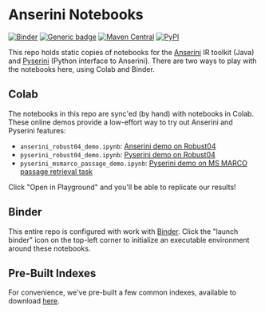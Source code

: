 # Anserini Notebooks

[![Binder](https://mybinder.org/badge_logo.svg)](https://mybinder.org/v2/gh/castorini/anserini-notebooks/master)
[![Generic badge](https://img.shields.io/badge/Lucene-v8.3.0-brightgreen.svg)](https://archive.apache.org/dist/lucene/java/8.3.0/)
[![Maven Central](https://img.shields.io/maven-central/v/io.anserini/anserini?color=brightgreen)](https://search.maven.org/search?q=a:anserini)
[![PyPI](https://img.shields.io/pypi/v/pyserini?color=brightgreen)](https://pypi.org/project/pyserini/)

This repo holds static copies of notebooks for the [Anserini](https://github.com/castorini/anserini) IR toolkit (Java) and [Pyserini](https://github.com/castorini/pyserini) (Python interface to Anserini).
There are two ways to play with the notebooks here, using Colab and Binder.

## Colab

The notebooks in this repo are sync'ed (by hand) with notebooks in Colab.
These online demos provide a low-effort way to try out Anserini and Pyserini features:

+ `anserini_robust04_demo.ipynb`: [Anserini demo on Robust04](https://colab.research.google.com/drive/1s44ylhEkXDzqNgkJSyXDYetGIxO9TWZn)
+ `pyserini_robust04_demo.ipynb`: [Pyserini demo on Robust04](https://colab.research.google.com/drive/1wiDOnjsPMZzrleQF-GnE5W6VsF7biuXH)
+ `pyserini_msmarco_passage_demo.ipynb`: [Pyserini demo on MS MARCO passage retrieval task](https://colab.research.google.com/drive/1nY1bjwop3Enygrks-208EilhiCYmYKT6)

Click "Open in Playground" and you'll be able to replicate our results!

## Binder

This entire repo is configured with work with [Binder](https://mybinder.org/).
Click the "launch binder" icon on the top-left corner to initialize an executable environment around these notebooks.

## Pre-Built Indexes

For convenience, we've pre-built a few common indexes, available to download [here](https://git.uwaterloo.ca/jimmylin/anserini-indexes).

